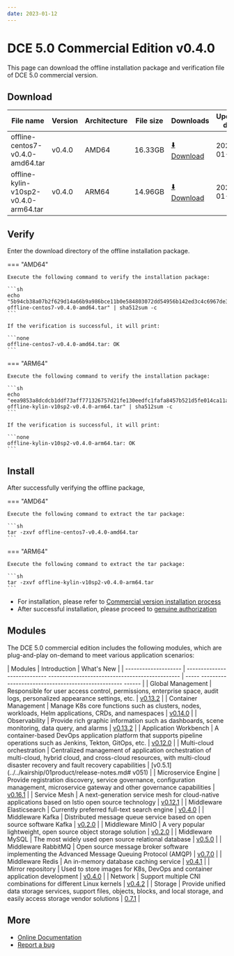 ```yaml
---
date: 2023-01-12
---
```


# DCE 5.0 Commercial Edition v0.4.0

This page can download the offline installation package and verification file of DCE 5.0 commercial version.

## Download

| File name                      | Version    | Architecture | File size | Downloads                                           | Updated date   |
| ----------------------------- | ------- | -------- | ---------------------------------------------- | ---------- | ----------------------------- |
| offline-centos7-v0.4.0-amd64.tar | v0.4.0 | AMD64 | 16.33GB | [:arrow_down: Download](https://qiniu-download-public.daocloud.io/DaoCloud_Enterprise/dce5/offline-centos7-v0.4.0-amd64.tar) | 2023-01-12 |
| offline-kylin-v10sp2-v0.4.0-arm64.tar | v0.4.0 | ARM64 | 14.96GB | [:arrow_down: Download](https://qiniu-download-public.daocloud.io/DaoCloud_Enterprise/dce5/offline-kylin-v10sp2-v0.4.0-arm64.tar) | 2023-01-12 |

## Verify

Enter the download directory of the offline installation package.

=== "AMD64"

    Execute the following command to verify the installation package:

    ```sh
    echo "5b94cb38a07b2f629d14a66b9a986bce11b0e584803072dd54956b142ed3c4c6967de337e4f8a27a726e94c20ad697ebaa080433fa062e9029b2f1983fa8b80d  offline-centos7-v0.4.0-amd64.tar" | sha512sum -c
    ```

    If the verification is successful, it will print:

    ```none
    offline-centos7-v0.4.0-amd64.tar: OK
    ```

=== "ARM64"

    Execute the following command to verify the installation package:

    ```sh
    echo "eea9853a8dcdcb1ddf73aff771326757d21fe130eedfc1fafa8457b521d5fe014ca11adbde48ff3d49c7d5af530c1e9fbdd8e18a9a190b77f09a277b8acc8ee4  offline-kylin-v10sp2-v0.4.0-arm64.tar" | sha512sum -c
    ```

    If the verification is successful, it will print:

    ```none
    offline-kylin-v10sp2-v0.4.0-arm64.tar: OK
    ```

## Install

After successfully verifying the offline package,

=== "AMD64"

    Execute the following command to extract the tar package:

    ```sh
    tar -zxvf offline-centos7-v0.4.0-amd64.tar
    ```

=== "ARM64"

    Execute the following command to extract the tar package:

    ```sh
    tar -zxvf offline-kylin-v10sp2-v0.4.0-arm64.tar
    ```

- For installation, please refer to [Commercial version installation process](../../install/commercial/start-install.md)
- After successful installation, please proceed to [genuine authorization](https://qingflow.com/f/e3291647)

## Modules

The DCE 5.0 commercial edition includes the following modules, which are plug-and-play on-demand to meet various application scenarios:

| Modules | Introduction | What's New |
| -------------------- | ---------------------------- ----------------------------------------------- | ----- -------------------------------------------------- ------ |
| Global Management | Responsible for user access control, permissions, enterprise space, audit logs, personalized appearance settings, etc. | [v0.13.2](../../ghippo/01ProductBrief/release-notes.md#v0132) |
| Container Management | Manage K8s core functions such as clusters, nodes, workloads, Helm applications, CRDs, and namespaces | [v0.14.0](../../kpanda/03ProductBrief/release-notes.md#v0140) |
| Observability | Provide rich graphic information such as dashboards, scene monitoring, data query, and alarms | [v0.13.2](../../insight/03ProductBrief/releasenote.md#v0132) |
| Application Workbench | A container-based DevOps application platform that supports pipeline operations such as Jenkins, Tekton, GitOps, etc. | [v0.12.0](../../amamba/01ProductBrief/release-notes.md#v0120) |
| Multi-cloud orchestration | Centralized management of application orchestration of multi-cloud, hybrid cloud, and cross-cloud resources, with multi-cloud disaster recovery and fault recovery capabilities | [v0.5.1](../../kairship/01product/release-notes.md# v051) |
| Microservice Engine | Provide registration discovery, service governance, configuration management, microservice gateway and other governance capabilities | [v0.16.1](../../skoala/intro/release-notes.md#v0161) |
| Service Mesh | A next-generation service mesh for cloud-native applications based on Istio open source technology | [v0.12.1](../../mspider/01Intro/release-notes.md#v0121) |
| Middleware Elasticsearch | Currently preferred full-text search engine | [v0.4.0](../../middleware/elastic-search/release-notes.md#v040) |
| Middleware Kafka | Distributed message queue service based on open source software Kafka | [v0.2.0](../../middleware/kafka/release-notes.md#v020) |
| Middleware MinIO | A very popular lightweight, open source object storage solution | [v0.2.0](../../middleware/minio/release-notes.md#v020) |
| Middleware MySQL | The most widely used open source relational database | [v0.5.0](../../middleware/mysql/release-notes.md#v050) |
| Middleware RabbitMQ | Open source message broker software implementing the Advanced Message Queuing Protocol (AMQP) | [v0.7.0](../../middleware/rabbitmq/release-notes.md#v070) |
| Middleware Redis | An in-memory database caching service | [v0.4.1](../../middleware/redis/release-notes.md#v041) |
| Mirror repository | Used to store images for K8s, DevOps and container application development | [v0.4.0](../../release/rn5.0.md) |
| Network | Support multiple CNI combinations for different Linux kernels | [v0.4.2](../../release/rn5.0.md) |
| Storage | Provide unified data storage services, support files, objects, blocks, and local storage, and easily access storage vendor solutions | [0.7.1](../../release/rn5.0.md) |

## More

- [Online Documentation](https://docs.daocloud.io/dce/what-is-dce/)
- [Report a bug](https://github.com/DaoCloud/DaoCloud-docs/issues)
